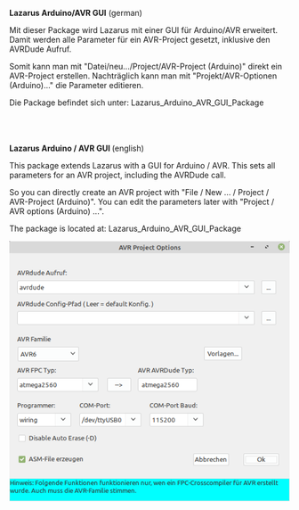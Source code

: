 
<b>Lazarus Arduino/AVR GUI</b> (german)

Mit dieser Package wird Lazarus mit einer GUI für Arduino/AVR erweitert.
Damit werden alle Parameter für ein AVR-Project gesetzt, inklusive den AVRDude Aufruf.

Somit kann man mit "Datei/neu.../Project/AVR-Project (Arduino)" direkt ein AVR-Project erstellen.
Nachträglich kann man mit "Projekt/AVR-Optionen (Arduino)..." die Parameter editieren.

Die Package befindet sich unter: Lazarus_Arduino_AVR_GUI_Package


<br><br><br>
<b> Lazarus Arduino / AVR GUI </b> (english)

This package extends Lazarus with a GUI for Arduino / AVR.
This sets all parameters for an AVR project, including the AVRDude call.

So you can directly create an AVR project with "File / New ... / Project / AVR-Project (Arduino)".
You can edit the parameters later with "Project / AVR options (Arduino) ...".

The package is located at: Lazarus_Arduino_AVR_GUI_Package


<img src="avr_package.png">


